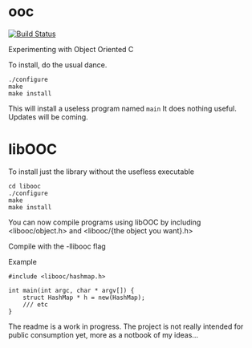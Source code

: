 ooc
===

[![Build Status](https://travis-ci.org/igutekunst/ooc.png)](https://travis-ci.org/igutekunst/ooc/png)


Experimenting with Object Oriented C

To install, do the usual dance.
````
./configure
make
make install
````

This will install a useless program named `main` It does nothing useful. Updates will be coming.


libOOC
====

To install just the library without the usefless executable

````
cd libooc
./configure
make
make install
````

You can now compile programs using libOOC by including <libooc/object.h> and <libooc/{the object you want}.h>

Compile with the -llibooc flag

Example 
````
#include <libooc/hashmap.h>

int main(int argc, char * argv[]) {
    struct HashMap * h = new(HashMap);
    /// etc
}

````

The readme is a work in progress. The project is not really intended for public consumption yet, more as a
notbook of my ideas...
